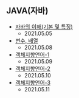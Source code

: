 JAVA(자바)
-------------------------------------------------------------------------------------------
+ [자바의 이해(기본 및 특징)](https://develaniper-devpage.tistory.com/48?category=479024)
  * 2021.05.05
+ [변수, 배열](https://develaniper-devpage.tistory.com/60)
  * 2021.05.08
+ [객체지향언어-1](https://develaniper-devpage.tistory.com/61?category=479024)
  * 2021.05.09
+ [객체지향언어-2](https://develaniper-devpage.tistory.com/63)
  * 2021.05.10
+ [객체지향언어-3](https://develaniper-devpage.tistory.com/64)
  * 2021.05.11

